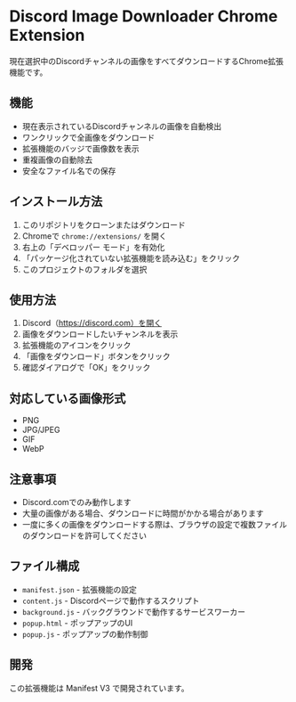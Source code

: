 # Discord Image Downloader Chrome Extension

現在選択中のDiscordチャンネルの画像をすべてダウンロードするChrome拡張機能です。

## 機能

- 現在表示されているDiscordチャンネルの画像を自動検出
- ワンクリックで全画像をダウンロード
- 拡張機能のバッジで画像数を表示
- 重複画像の自動除去
- 安全なファイル名での保存

## インストール方法

1. このリポジトリをクローンまたはダウンロード
2. Chromeで `chrome://extensions/` を開く
3. 右上の「デベロッパー モード」を有効化
4. 「パッケージ化されていない拡張機能を読み込む」をクリック
5. このプロジェクトのフォルダを選択

## 使用方法

1. Discord（https://discord.com）を開く
2. 画像をダウンロードしたいチャンネルを表示
3. 拡張機能のアイコンをクリック
4. 「画像をダウンロード」ボタンをクリック
5. 確認ダイアログで「OK」をクリック

## 対応している画像形式

- PNG
- JPG/JPEG
- GIF
- WebP

## 注意事項

- Discord.comでのみ動作します
- 大量の画像がある場合、ダウンロードに時間がかかる場合があります
- 一度に多くの画像をダウンロードする際は、ブラウザの設定で複数ファイルのダウンロードを許可してください

## ファイル構成

- `manifest.json` - 拡張機能の設定
- `content.js` - Discordページで動作するスクリプト
- `background.js` - バックグラウンドで動作するサービスワーカー
- `popup.html` - ポップアップのUI
- `popup.js` - ポップアップの動作制御

## 開発

この拡張機能は Manifest V3 で開発されています。